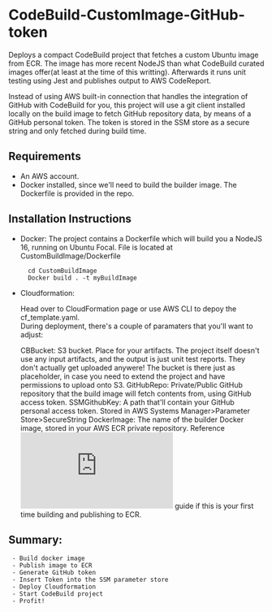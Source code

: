 # CodeBuild-CustomImage-GitHub-token
  Deploys a compact CodeBuild project that fetches a custom Ubuntu image from ECR. The image has more recent NodeJS than what CodeBuild curated images offer(at least at the time of this writting). 
  Afterwards it runs unit testing using Jest and publishes output to AWS CodeReport.
  
  Instead of using AWS built-in connection that handles the integration of GitHub with CodeBuild for you, this project will use a git client installed locally 
  on the build image to fetch GitHub repository data, by means of a GitHub personal token. The token is stored in the SSM store as a secure string and only fetched during build time.

## Requirements

  - An AWS account.
  - Docker installed, since we'll need to build the builder image. The Dockerfile is provided in the repo.
  

## Installation Instructions

  - Docker:
    The project contains a Dockerfile which will build you a NodeJS 16, running on Ubuntu Focal. 
    File is located at CustomBuildImage/Dockerfile
    ```
      cd CustomBuildImage
      Docker build . -t myBuildImage
    ```
  
  - Cloudformation:
    
    Head over to CloudFormation page or use AWS CLI to depoy the cf_template.yaml.  
    During deployment, there's a couple of paramaters that you'll want to adjust:
    
    CBBucket:
      S3 bucket. Place for your artifacts. The project itself doesn't use any input artifacts, and the output is just unit test reports. They don't actually get uploaded anywere!
      The bucket is there just as placeholder, in case you need to extend the project and have permissions to upload onto S3.
    GitHubRepo:
      Private/Public GitHub repository that the build image will fetch contents from, using GitHub access token.
    SSMGithubKey:
      A path that'll contain your GitHub personal access token. Stored in AWS Systems Manager>Parameter Store>SecureString
    DockerImage:
      The name of the builder Docker image, stored in your AWS ECR private repository. Reference ![this](https://docs.aws.amazon.com/AmazonECR/latest/userguide/docker-push-ecr-image.html) guide if this is your first time building and publishing to ECR.
     
   
   ## Summary:
   
     - Build docker image
     - Publish image to ECR
     - Generate GitHub token
     - Insert Token into the SSM parameter store
     - Deploy Cloudformation
     - Start CodeBuild project
     - Profit!
   
  
    
    
  


